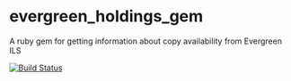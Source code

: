 # evergreen_holdings_gem
A ruby gem for getting information about copy availability from Evergreen ILS

[![Build Status](https://travis-ci.org/sandbergja/evergreen_holdings_gem.svg?branch=master)](https://travis-ci.org/sandbergja/evergreen_holdings_gem)
